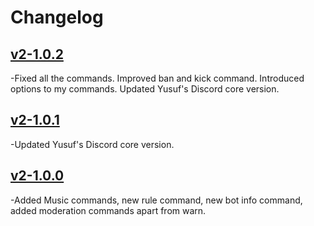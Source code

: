 # Changelog

## [v2-1.0.2](https://github.com/Yusuf-s-Discord-bot/Yusuf-s-Moderation-Bot/releases/tag/V2-1.0.1)

-Fixed all the commands. Improved ban and kick command. Introduced options to my commands. Updated Yusuf's Discord core version.

## [v2-1.0.1](https://github.com/Yusuf-s-Discord-bot/Yusuf-s-Moderation-Bot/releases/tag/V2-1.0.1)

-Updated Yusuf's Discord core version.

## [v2-1.0.0](https://github.com/Yusuf-s-Discord-bot/Yusuf-s-Moderation-Bot/releases/tag/V2-1.0.0)

-Added Music commands, new rule command, new bot info command, added moderation commands apart from warn.